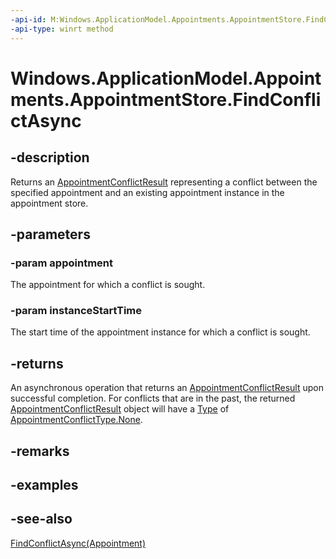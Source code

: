 ----api-id: M:Windows.ApplicationModel.Appointments.AppointmentStore.FindConflictAsync(Windows.ApplicationModel.Appointments.Appointment,Windows.Foundation.DateTime)
-api-type: winrt method
---<!-- Method syntaxpublic Windows.Foundation.IAsyncOperation<Windows.ApplicationModel.Appointments.AppointmentConflictResult> FindConflictAsync(Windows.ApplicationModel.Appointments.Appointment appointment, Windows.Foundation.DateTime instanceStartTime)--># Windows.ApplicationModel.Appointments.AppointmentStore.FindConflictAsync## -descriptionReturns an [AppointmentConflictResult](appointmentconflictresult.md) representing a conflict between the specified appointment and an existing appointment instance in the appointment store.## -parameters### -param appointmentThe appointment for which a conflict is sought.### -param instanceStartTimeThe start time of the appointment instance for which a conflict is sought.## -returnsAn asynchronous operation that returns an [AppointmentConflictResult](appointmentconflictresult.md) upon successful completion. For conflicts that are in the past, the returned [AppointmentConflictResult](appointmentconflictresult.md) object will have a [Type](appointmentconflictresult_type.md) of [AppointmentConflictType.None](appointmentconflicttype.md).## -remarks## -examples## -see-also[FindConflictAsync(Appointment)](appointmentstore_findconflictasync_734762440.md)